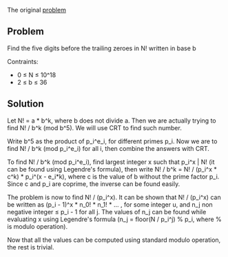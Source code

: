 The original [problem](https://www.hackerrank.com/contests/projecteuler/challenges/euler160/problem)

## Problem

Find the five digits before the trailing zeroes in N! written in base b

Contraints:
- 0 ≤ N ≤ 10^18
- 2 ≤ b ≤ 36

## Solution

Let N! = a * b^k, where b does not divide a. Then we are actually trying to find N! / b^k (mod b^5). We will use CRT to find such number.

Write b^5 as the product of p_i^e_i, for different primes p_i. Now we are to find N! / b^k (mod p_i^e_i) for all i, then combine the answers with CRT.

To find N! / b^k (mod p_i^e_i), find largest integer x such that p_i^x | N! (it can be found using Legendre's formula), then write N! / b^k = N! / (p_i^x * c^k) * p_i^(x - e_i*k), where c is the value of b without the prime factor p_i. Since c and p_i are coprime, the inverse can be found easily. 

The problem is now to find N! / (p_i^x). It can be shown that N! / (p_i^x) can be written as (p_i - 1)^x * n_0! * n_1! * ... , for some integer u, and n_j non negative integer ≤ p_i - 1 for all j. The values of n_j can be found while evaluating x using Legendre's formula (n_j = floor(N / p_i^j) % p_i, where % is modulo operation).

Now that all the values can be computed using standard modulo operation, the rest is trivial.
